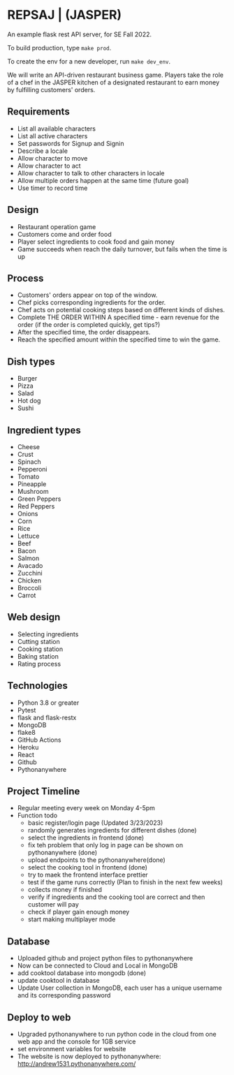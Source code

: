# REPSAJ | (JASPER)
An example flask rest API server, for SE Fall 2022.

To build production, type `make prod`.

To create the env for a new developer, run `make dev_env`.

We will write an API-driven restaurant business game. Players take the role of a chef in the JASPER kitchen of a designated restaurant to earn money by fulfilling customers' orders.

## Requirements

- List all available characters
- List all active characters
- Set passwords for Signup and Signin
- Describe a locale
- Allow character to move
- Allow character to act
- Allow character to talk to other characters in locale
- Allow multiple orders happen at the same time (future goal)
- Use timer to record time

## Design
- Restaurant operation game
- Customers come and order food
- Player select ingredients to cook food and gain money
- Game succeeds when reach the daily turnover, but fails when the time is up

## Process

- Customers' orders appear on top of the window.
- Chef picks corresponding ingredients for the order.
- Chef acts on potential cooking steps based on different kinds of dishes.
- Complete THE ORDER WITHIN A specified time - earn revenue for the order (if the order is completed quickly, get tips?)
- After the specified time, the order disappears.
- Reach the specified amount within the specified time to win the game.

## Dish types
- Burger
- Pizza
- Salad
- Hot dog
- Sushi

## Ingredient types
- Cheese
- Crust
- Spinach 
- Pepperoni
- Tomato 
- Pineapple
- Mushroom
- Green Peppers
- Red Peppers
- Onions
- Corn
- Rice
- Lettuce
- Beef
- Bacon
- Salmon
- Avacado
- Zucchini
- Chicken
- Broccoli
- Carrot


## Web design
- Selecting ingredients
- Cutting station
- Cooking station 
- Baking station
- Rating process     

## Technologies
- Python 3.8 or greater
- Pytest
- flask and flask-restx
- MongoDB
- flake8
- GitHub Actions
- Heroku
- React
- Github
- Pythonanywhere

## Project Timeline
- Regular meeting every week on Monday 4-5pm
- Function todo
   - basic register/login page (Updated 3/23/2023)
   - randomly generates ingredients for different dishes (done)
   - select the ingredients in frontend (done)
   - fix teh problem that only log in page can be shown on pythonanywhere (done)
   - upload endpoints to the pythonanywhere(done)
   - select the cooking tool in frontend (done)
   - try to maek the frontend interface prettier
   - test if the game runs correctly (Plan to finish in the next few weeks)
   - collects money if finished 
   - verify if ingredients and the cooking tool are correct and then customer will pay
   - check if player gain enough money
   - start making multiplayer mode

## Database
- Uploaded github and project python files to pythonanywhere
- Now can be connected to Cloud and Local in MongoDB
- add cooktool database into mongodb (done)
- update cooktool in database
- Update User collection in MongoDB, each user has a unique username and its corresponding password

## Deploy to web
- Upgraded pythonanywhere to run python code in the cloud from one web app and the console for 1GB service
- set environment variables for website
- The website is now deployed to pythonanywhere: http://andrew1531.pythonanywhere.com/
